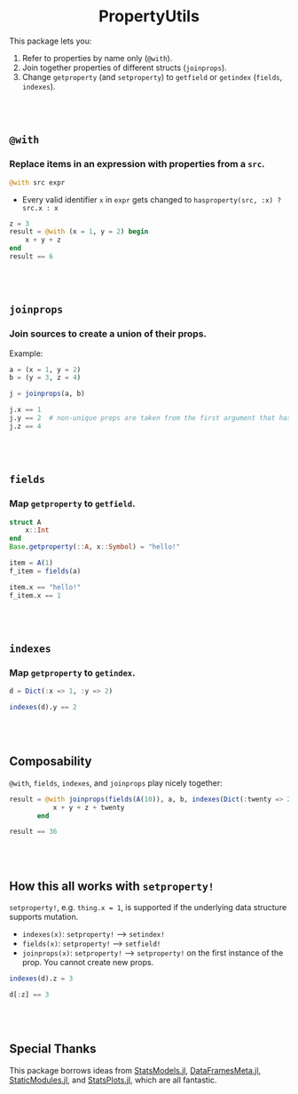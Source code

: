 <h1 align="center">PropertyUtils</h1>

This package lets you:

1. Refer to properties by name only (`@with`).
2. Join together properties of different structs (`joinprops`).
3. Change `getproperty` (and `setproperty`) to `getfield` or `getindex` (`fields`, `indexes`).


<br><br>

## `@with`

### Replace items in an expression with properties from a `src`.

```julia
@with src expr
```

- Every valid identifier `x` in `expr` gets changed to `hasproperty(src, :x) ? src.x : x`

```julia
z = 3
result = @with (x = 1, y = 2) begin
    x + y + z
end
result == 6
```

<br><br>

## `joinprops`

### Join sources to create a union of their props.

Example:

```julia
a = (x = 1, y = 2)
b = (y = 3, z = 4)

j = joinprops(a, b)

j.x == 1
j.y == 2  # non-unique props are taken from the first argument that has it
j.z == 4
```

<br><br>

## `fields`

### Map `getproperty` to `getfield`.


```julia
struct A
    x::Int
end
Base.getproperty(::A, x::Symbol) = "hello!"

item = A(1)
f_item = fields(a)

item.x == "hello!"
f_item.x == 1
```

<br><br>

## `indexes`

### Map `getproperty` to `getindex`.

```julia
d = Dict(:x => 1, :y => 2)

indexes(d).y == 2
```

<br><br>

## Composability

`@with`, `fields`, `indexes`, and `joinprops` play nicely together:

```julia
result = @with joinprops(fields(A(10)), a, b, indexes(Dict(:twenty => 20))) begin
           x + y + z + twenty
       end

result == 36
```

<br><br>

## How this all works with `setproperty!`

`setproperty!`, e.g. `thing.x = 1`, is supported if the underlying data structure supports mutation.

- `indexes(x)`: `setproperty!` --> `setindex!`
- `fields(x)`: `setproperty!` --> `setfield!`
- `joinprops(x)`: `setproperty!` --> `setproperty!` on the first instance of the prop.  You cannot
    create new props.

```julia
indexes(d).z = 3

d[:z] == 3
```

<br><br>

## Special Thanks

This package borrows ideas from [StatsModels.jl](https://github.com/JuliaStats/StatsModels.jl), [DataFramesMeta.jl](https://github.com/JuliaData/DataFramesMeta.jl), [StaticModules.jl](https://github.com/MasonProtter/StaticModules.jl), and [StatsPlots.jl](https://github.com/JuliaPlots/StatsPlots.jl), which are all fantastic.
